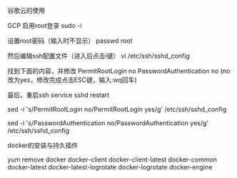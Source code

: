 谷歌云的使用

GCP 启用root登录
sudo -i

设置root密码（输入时不显示）
passwd root

然后编辑ssh配置文件（进入后点击i键）
vi /etc/ssh/sshd_config
<!--more-->
找到下面的内容，并修改
PermitRootLogin no
PasswordAuthentication no
(no改为yes，修改完成点击ESC键，输入:wq回车)

最后，重启ssh
service sshd restart

sed -i 's/PermitRootLogin no/PermitRootLogin yes/g' /etc/ssh/sshd_config

sed -i 's/PasswordAuthentication no/PasswordAuthentication yes/g' /etc/ssh/sshd_config



docker的安装与持久插件

yum remove docker docker-client docker-client-latest docker-common                   docker-latest docker-latest-logrotate docker-logrotate docker-engine
